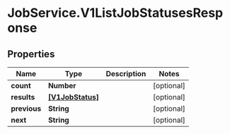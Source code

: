 # JobService.V1ListJobStatusesResponse

## Properties
Name | Type | Description | Notes
------------ | ------------- | ------------- | -------------
**count** | **Number** |  | [optional] 
**results** | [**[V1JobStatus]**](V1JobStatus.md) |  | [optional] 
**previous** | **String** |  | [optional] 
**next** | **String** |  | [optional] 


